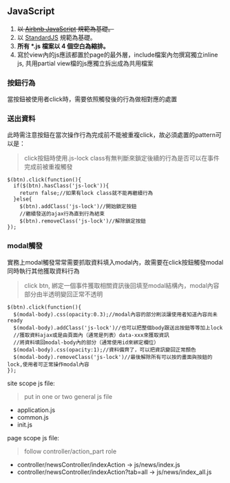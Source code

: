 ## JavaScript

1. <del>以 [Airbnb JavaScript](https://github.com/airbnb/javascript) 規範為基礎。</del>
2. 以 [StandardJS](http://standardjs.com/) 規範為基礎。
3. __所有 *.js 檔案以 4 個空白為縮排。__
4. 寫於view內的js應該都置於page的最外層，include檔案內勿撰寫獨立inline js, 共用partial view檔的js應獨立拆出成為共用檔案

### 按鈕行為

當按鈕被使用者click時，需要依照觸發後的行為做相對應的處置

### 送出資料

此時需注意按鈕在當次操作行為完成前不能被重複click，故必須處置的pattern可以是：   
> click按鈕時使用.js-lock class有無判斷來鎖定後續的行為是否可以在事件完成前被重複觸發

```
$(btn).click(function(){   
  if($(btn).hasClass('js-lock')){   
    return false;//如果有lock class就不能再繼續行為
  }else{
    $(btn).addClass('js-lock')//開始鎖定按鈕
    //繼續發送的ajax行為直到行為結束
    $(btn).removeClass('js-lock')//解除鎖定按鈕
});
```

### modal觸發

實務上modal觸發常常需要抓取資料填入modal內，故需要在click按鈕觸發modal同時執行其他獲取資料行為
> click btn, 綁定一個事件獲取相關資訊後回填至modal結構內，modal內容部分由半透明變回正常不透明

```
$(btn).click(function(){
  $(modal-body).css(opacity:0.3);//modal內容的部分刷淡讓使用者知道內容尚未ready
  $(modal-body).addClass('js-lock')//也可以把整個body跟送出按鈕等等加上lock
  //獲取資料ajax或是由頁面內（通常是列表）data-xxx來獲取資訊
  //將資料填回modal-body內的部分（通常使用id來綁定欄位）
  $(modal-body).css(opacity:1);//資料備齊了，可以把資訊變回正常顏色
  $(modal-body).removeClass('js-lock')//最後解除所有可以按的畫面與按鈕的lock,使用者可正常操作modal內容
});
```

site scope js file:
> put in one or two general js file

- application.js
- common.js
- init.js

page scope js file:
> follow controller/action_part role

- controller/newsController/indexAction -> js/news/index.js
- controller/newsController/indexAction?tab=all -> js/news/index_all.js
